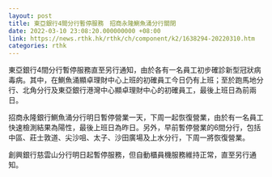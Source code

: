 ```yaml
---
layout: post
title: 東亞銀行4間分行暫停服務　招商永隆鰂魚涌分行關閉
date: 2022-03-10 23:08:20.000000000 +08:00
link: https://news.rthk.hk/rthk/ch/component/k2/1638294-20220310.htm
categories: rthk
---
```


東亞銀行4間分行暫停服務直至另行通知，由於各有一名員工初步確診新型冠狀病毒病。其中，在鰂魚涌顯卓理財中心上班的初確員工今日仍有上班；至於跑馬地分行、北角分行及東亞銀行港灣中心顯卓理財中心的初確員工，最後上班日為前兩日。

招商永隆銀行鰂魚涌分行明日暫停營業一天，下周一起恢復營業，由於有一名員工快速檢測結果為陽性，最後上班日為昨日。另外，早前暫停營業的6間分行，包括中區、莊士敦道、尖沙咀、太子、沙田廣場及上水分行，下周一將恢復營業。

創興銀行慈雲山分行明日起暫停服務，但自動櫃員機服務維持正常，直至另行通知。
